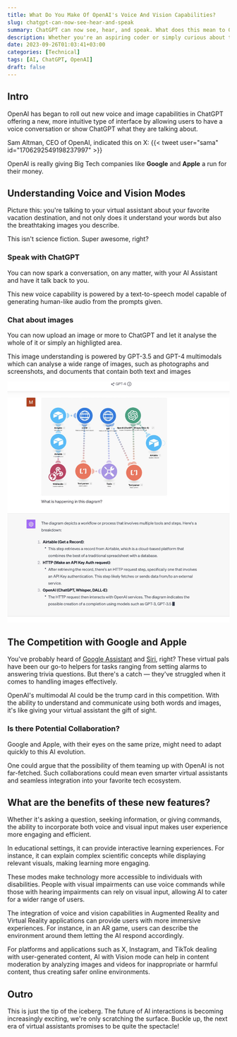 ```yaml
---
title: What Do You Make Of OpenAI's Voice And Vision Capabilities?
slug: chatgpt-can-now-see-hear-and-speak
summary: ChatGPT can now see, hear, and speak. What does this mean to Google and Apple who have already tried it with **Assistant** and **Siri** before?
description: Whether you're an aspiring coder or simply curious about the tech world, this blog provides a balanced perspective on a career that's often hailed as the future.
date: 2023-09-26T01:03:41+03:00
categories: [Technical]
tags: [AI, ChatGPT, OpenAI]
draft: false
---
```


## Intro
OpenAI has began to roll out new voice and image capabilities in ChatGPT offering a new, more intuitive type of interface by allowing users to have a voice conversation or show ChatGPT what they are talking about.

Sam Altman, CEO of OpenAI, indicated this on X: {{< tweet user="sama" id="1706292549198237997" >}}

OpenAI is really giving Big Tech companies like **Google** and **Apple** a run for their money.

## Understanding Voice and Vision Modes

Picture this: you're talking to your virtual assistant about your favorite vacation destination, and not only does it understand your words but also the breathtaking images you describe.

This isn't science fiction. Super awesome, right?

### Speak with ChatGPT
You can now spark a conversation, on any matter, with your AI Assistant and have it talk back to you.

This new voice capability is powered by a text-to-speech model capable of generating human-like audio from the prompts given.

### Chat about images

You can now upload an image or more to ChatGPT and let it analyse the whole of it or simply an highligted area.

This image understanding is powered by GPT-3.5 and GPT-4 multimodals which can analyse a wide range of images, such as photographs and screenshots, and documents that contain both text and images

![](/gptvision.jpg "Sample document with both text and image")

## The Competition with Google and Apple

You've probably heard of [Google Assistant](https://assistant.google.com/) and [Siri](https://www.apple.com/siri/), right? These virtual pals have been our go-to helpers for tasks ranging from setting alarms to answering trivia questions. But there's a catch — they've struggled when it comes to handling images effectively. 

OpenAI's multimodal AI could be the trump card in this competition. With the ability to understand and communicate using both words and images, it's like giving your virtual assistant the gift of sight.

### Is there Potential Collaboration?

Google and Apple, with their eyes on the same prize, might need to adapt quickly to this AI evolution.

One could argue that the possibility of them teaming up with OpenAI is not far-fetched. Such collaborations could mean even smarter virtual assistants and seamless integration into your favorite tech ecosystem.

## What are the benefits of these new features?

Whether it's asking a question, seeking information, or giving commands, the ability to incorporate both voice and visual input makes user experience more engaging and efficient.

In educational settings, it can provide interactive learning experiences. For instance, it can explain complex scientific concepts while displaying relevant visuals, making learning more engaging.

These modes make technology more accessible to individuals with disabilities. People with visual impairments can use voice commands while those with hearing impairments can rely on visual input, allowing AI to cater for a wider range of users.

The integration of voice and vision capabilities in Augmented Reality and Virtual Reality applications can provide users with more immersive experiences. For instance, in an AR game, users can describe the environment around them letting the AI respond accordingly.

For platforms and applications such as X, Instagram, and TikTok dealing with user-generated content, AI with Vision mode can help in content moderation by analyzing images and videos for inappropriate or harmful content, thus creating safer online environments.

## Outro
This is just the tip of the iceberg. The future of AI interactions is becoming increasingly exciting, we're only scratching the surface. Buckle up, the next era of virtual assistants promises to be quite the spectacle!